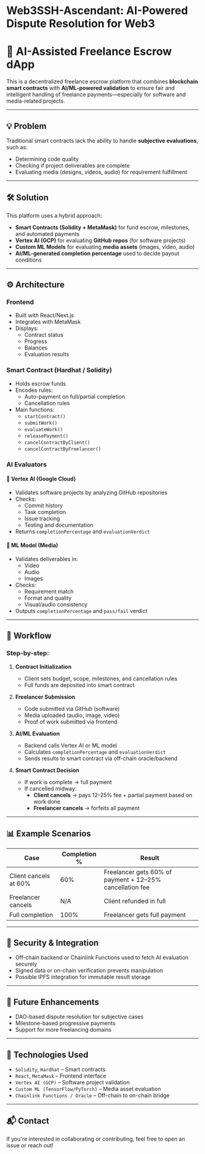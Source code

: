# Web3SSH-Ascendant: AI-Powered Dispute Resolution for Web3

# 🤖 AI-Assisted Freelance Escrow dApp

This is a decentralized freelance escrow platform that combines **blockchain smart contracts** with **AI/ML-powered validation** to ensure fair and intelligent handling of freelance payments—especially for software and media-related projects.

---

## 💡 Problem

Traditional smart contracts lack the ability to handle **subjective evaluations**, such as:

- Determining code quality
- Checking if project deliverables are complete
- Evaluating media (designs, videos, audio) for requirement fulfillment

---

## 🛠️ Solution

This platform uses a hybrid approach:

- **Smart Contracts (Solidity + MetaMask)** for fund escrow, milestones, and automated payments
- **Vertex AI (GCP)** for evaluating **GitHub repos** (for software projects)
- **Custom ML Models** for evaluating **media assets** (images, video, audio)
- **AI/ML-generated completion percentage** used to decide payout conditions

---

## ⚙️ Architecture

### Frontend
- Built with React/Next.js
- Integrates with MetaMask
- Displays:
  - Contract status
  - Progress
  - Balances
  - Evaluation results

### Smart Contract (Hardhat / Solidity)
- Holds escrow funds
- Encodes rules:
  - Auto-payment on full/partial completion
  - Cancellation rules
- Main functions:
  - `startContract()`
  - `submitWork()`
  - `evaluateWork()`
  - `releasePayment()`
  - `cancelContractByClient()`
  - `cancelContractByFreelancer()`

### AI Evaluators

#### 📁 Vertex AI (Google Cloud)
- Validates software projects by analyzing GitHub repositories
- Checks:
  - Commit history
  - Task completion
  - Issue tracking
  - Testing and documentation
- Returns `completionPercentage` and `evaluationVerdict`

#### 🎥 ML Model (Media)
- Validates deliverables in:
  - Video
  - Audio
  - Images
- Checks:
  - Requirement match
  - Format and quality
  - Visual/audio consistency
- Outputs `completionPercentage` and `pass/fail` verdict

---

## 🔄 Workflow

### Step-by-step:

1. **Contract Initialization**
   - Client sets budget, scope, milestones, and cancellation rules
   - Full funds are deposited into smart contract

2. **Freelancer Submission**
   - Code submitted via GitHub (software)
   - Media uploaded (audio, image, video)
   - Proof of work submitted via frontend

3. **AI/ML Evaluation**
   - Backend calls Vertex AI or ML model
   - Calculates `completionPercentage` and `evaluationVerdict`
   - Sends results to smart contract via off-chain oracle/backend

4. **Smart Contract Decision**
   - If work is complete → full payment
   - If cancelled midway:
     - **Client cancels** → pays 12–25% fee + partial payment based on work done
     - **Freelancer cancels** → forfeits all payment

---

## 📊 Example Scenarios

| Case                          | Completion % | Result                                                      |
|-------------------------------|--------------|-------------------------------------------------------------|
| Client cancels at 60%         | 60%          | Freelancer gets 60% of payment + 12–25% cancellation fee     |
| Freelancer cancels            | N/A          | Client refunded in full                                     |
| Full completion               | 100%         | Freelancer gets full payment                                |

---

## 🔐 Security & Integration

- Off-chain backend or Chainlink Functions used to fetch AI evaluation securely
- Signed data or on-chain verification prevents manipulation
- Possible IPFS integration for immutable result storage

---

## 🧩 Future Enhancements

- DAO-based dispute resolution for subjective cases
- Milestone-based progressive payments
- Support for more freelancing domains

---

## 🧠 Technologies Used

- `Solidity`, `Hardhat` – Smart contracts
- `React`, `MetaMask` – Frontend interface
- `Vertex AI (GCP)` – Software project validation
- `Custom ML (TensorFlow/PyTorch)` – Media asset evaluation
- `Chainlink Functions / Oracle` – Off-chain to on-chain bridge

---

## 📬 Contact

If you're interested in collaborating or contributing, feel free to open an issue or reach out!

